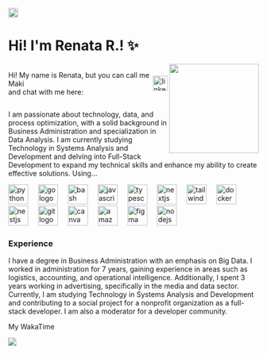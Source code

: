 <br clear="both">

<img height="20px" src="https://api.visitorbadge.io/api/visitors?path=github.com%2Frenatarsilva&label=profile%20views&labelColor=%236c0000&countColor=%23151515&style=flat" alt="renatarsilva-profile-views">

<h1 align="left">Hi! I'm Renata R.! ✨</h1>

<img align="right" height="180" src="https://media1.tenor.com/m/M-MGHhwFkYAAAAAd/maki-zennin.gif"  />

<div style="display: flex; align-items: center;" > <p align="left">Hi! My name is Renata, but you can call me Maki<br>and chat with me here:</p>
  <a href="https://www.linkedin.com/in/renatarodryguez/" target="_blank">
    <img src="https://raw.githubusercontent.com/maurodesouza/profile-readme-generator/master/src/assets/icons/social/linkedin/default.svg" width="30" height="30" alt="linkedin logo"  />
  </a>
</div>

<p align="center">
  
I am passionate about technology, data, and process optimization, with a solid background in Business Administration and specialization in Data Analysis. I am currently studying Technology in Systems Analysis and Development and delving into Full-Stack Development to expand my technical skills and enhance my ability to create effective solutions. Using…

<div align="left">
  <img src="https://cdn.simpleicons.org/python/3776AB" height="40" alt="python logo"  />
  <img width="12" />
  <img src="https://cdn.jsdelivr.net/gh/devicons/devicon/icons/go/go-original.svg" height="40" alt="go logo"  />
  <img width="12" />
  <img src="https://cdn.jsdelivr.net/gh/devicons/devicon/icons/bash/bash-original.svg" height="40" alt="bash logo"  />
  <img width="12" />
  <img src="https://skillicons.dev/icons?i=js" height="40" alt="javascript logo"  />
  <img width="12" />
  <img src="https://skillicons.dev/icons?i=ts" height="40" alt="typescript logo"  />
  <img width="12" />
  <img src="https://cdn.jsdelivr.net/gh/devicons/devicon/icons/nextjs/nextjs-original.svg" height="40" alt="nextjs logo"  />
  <img width="12" />
  <img src="https://cdn.jsdelivr.net/gh/devicons/devicon/icons/tailwindcss/tailwindcss-original-wordmark.svg" height="40" alt="tailwindcss logo"  />
  <img width="12" />
  <img src="https://cdn.jsdelivr.net/gh/devicons/devicon/icons/docker/docker-original.svg" height="40" alt="docker logo"  />
  <img width="12" />
  <img src="https://cdn.jsdelivr.net/gh/devicons/devicon/icons/nestjs/nestjs-original.svg" height="40" alt="nestjs logo"  />
  <img width="12" />
  <img src="https://cdn.jsdelivr.net/gh/devicons/devicon/icons/git/git-original.svg" height="40" alt="git logo"  />
  <img width="12" />
  <img src="https://cdn.jsdelivr.net/gh/devicons/devicon/icons/canva/canva-original.svg" height="40" alt="canva logo"  />
  <img width="12" />
  <img src="https://skillicons.dev/icons?i=aws" height="40" alt="amazonwebservices logo"  />
  <img width="12" />
  <img src="https://cdn.jsdelivr.net/gh/devicons/devicon/icons/figma/figma-original.svg" height="40" alt="figma logo"  />
  <img width="12" />
  <img src="https://cdn.jsdelivr.net/gh/devicons/devicon/icons/nodejs/nodejs-original.svg" height="40" alt="nodejs logo"  />
</div>


### Experience

<p align="left">I have a degree in Business Administration with an emphasis on Big Data. I worked in administration for 7 years, gaining experience in areas such as logistics, accounting, and operational intelligence. Additionally, I spent 3 years working in advertising, specifically in the media and data sector. Currently, I am studying Technology in Systems Analysis and Development and contributing to a social project for a nonprofit organization as a full-stack developer. I am also a moderator for a developer community.</p>

<p> My WakaTime </p>

<img src="https://wakatime.com/share/@Renata/f75e941d-efd9-4cb6-a159-f4a8113df166.svg" />
